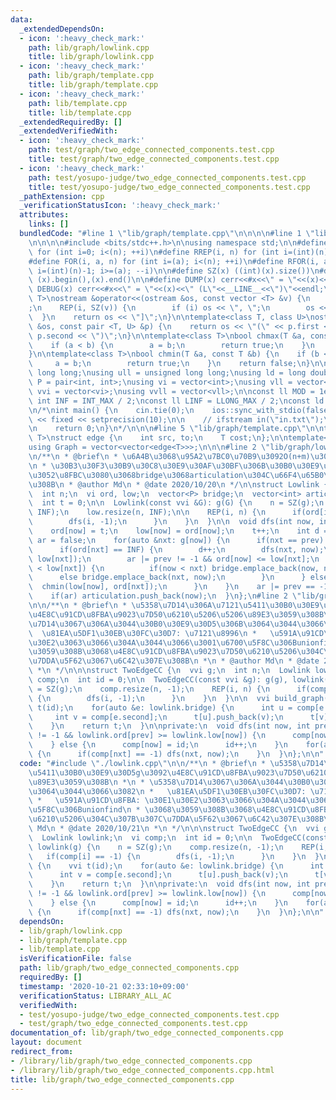 ```yaml
---
data:
  _extendedDependsOn:
  - icon: ':heavy_check_mark:'
    path: lib/graph/lowlink.cpp
    title: lib/graph/lowlink.cpp
  - icon: ':heavy_check_mark:'
    path: lib/graph/template.cpp
    title: lib/graph/template.cpp
  - icon: ':heavy_check_mark:'
    path: lib/template.cpp
    title: lib/template.cpp
  _extendedRequiredBy: []
  _extendedVerifiedWith:
  - icon: ':heavy_check_mark:'
    path: test/graph/two_edge_connected_components.test.cpp
    title: test/graph/two_edge_connected_components.test.cpp
  - icon: ':heavy_check_mark:'
    path: test/yosupo-judge/two_edge_connected_components.test.cpp
    title: test/yosupo-judge/two_edge_connected_components.test.cpp
  _pathExtension: cpp
  _verificationStatusIcon: ':heavy_check_mark:'
  attributes:
    links: []
  bundledCode: "#line 1 \"lib/graph/template.cpp\"\n\n\n\n#line 1 \"lib/template.cpp\"\
    \n\n\n\n#include <bits/stdc++.h>\n\nusing namespace std;\n\n#define REP(i, n)\
    \ for (int i=0; i<(n); ++i)\n#define RREP(i, n) for (int i=(int)(n)-1; i>=0; --i)\n\
    #define FOR(i, a, n) for (int i=(a); i<(n); ++i)\n#define RFOR(i, a, n) for (int\
    \ i=(int)(n)-1; i>=(a); --i)\n\n#define SZ(x) ((int)(x).size())\n#define ALL(x)\
    \ (x).begin(),(x).end()\n\n#define DUMP(x) cerr<<#x<<\" = \"<<(x)<<endl\n#define\
    \ DEBUG(x) cerr<<#x<<\" = \"<<(x)<<\" (L\"<<__LINE__<<\")\"<<endl;\n\ntemplate<class\
    \ T>\nostream &operator<<(ostream &os, const vector <T> &v) {\n    os << \"[\"\
    ;\n    REP(i, SZ(v)) {\n        if (i) os << \", \";\n        os << v[i];\n  \
    \  }\n    return os << \"]\";\n}\n\ntemplate<class T, class U>\nostream &operator<<(ostream\
    \ &os, const pair <T, U> &p) {\n    return os << \"(\" << p.first << \" \" <<\
    \ p.second << \")\";\n}\n\ntemplate<class T>\nbool chmax(T &a, const T &b) {\n\
    \    if (a < b) {\n        a = b;\n        return true;\n    }\n    return false;\n\
    }\n\ntemplate<class T>\nbool chmin(T &a, const T &b) {\n    if (b < a) {\n   \
    \     a = b;\n        return true;\n    }\n    return false;\n}\n\nusing ll =\
    \ long long;\nusing ull = unsigned long long;\nusing ld = long double;\nusing\
    \ P = pair<int, int>;\nusing vi = vector<int>;\nusing vll = vector<ll>;\nusing\
    \ vvi = vector<vi>;\nusing vvll = vector<vll>;\n\nconst ll MOD = 1e9 + 7;\nconst\
    \ int INF = INT_MAX / 2;\nconst ll LINF = LLONG_MAX / 2;\nconst ld eps = 1e-9;\n\
    \n/*\nint main() {\n    cin.tie(0);\n    ios::sync_with_stdio(false);\n    cout\
    \ << fixed << setprecision(10);\n\n    // ifstream in(\"in.txt\");\n    // cin.rdbuf(in.rdbuf());\n\
    \n    return 0;\n}\n*/\n\n\n#line 5 \"lib/graph/template.cpp\"\n\ntemplate<typename\
    \ T>\nstruct edge {\n    int src, to;\n    T cost;\n};\n\ntemplate<typename T>\n\
    using Graph = vector<vector<edge<T>>>;\n\n\n#line 2 \"lib/graph/lowlink.cpp\"\n\
    \n/**\n * @brief\n * \u6A4B\u3068\u95A2\u7BC0\u70B9\u3092O(n+m)\u3067\u5217\u6319\
    \n * \u30B3\u30F3\u30B9\u30C8\u30E9\u30AF\u30BF\u306B\u30B0\u30E9\u30D5\u3092\u6295\
    \u3052\u8FBC\u3080\u3068bridge\u3068articulation\u304C\u66F4\u65B0\u3055\u308C\
    \u308B\n * @author Md\n * @date 2020/10/20\n */\n\nstruct Lowlink {\n  vvi g;\n\
    \  int n;\n  vi ord, low;\n  vector<P> bridge;\n  vector<int> articulation;\n\
    \  int t = 0;\n\n  Lowlink(const vvi &G): g(G) {\n    n = SZ(g);\n    ord.resize(n,\
    \ INF);\n    low.resize(n, INF);\n\n    REP(i, n) {\n      if(ord[i] == INF) {\n\
    \        dfs(i, -1);\n      }\n    }\n  }\n\n  void dfs(int now, int prev) {\n\
    \    ord[now] = t;\n    low[now] = ord[now];\n    t++;\n    int d = 0;\n    bool\
    \ ar = false;\n    for(auto &nxt: g[now]) {\n      if(nxt == prev) continue;\n\
    \      if(ord[nxt] == INF) {\n        d++;\n        dfs(nxt, now);\n        chmin(low[now],\
    \ low[nxt]);\n        ar |= prev != -1 && ord[now] <= low[nxt];\n        if(ord[now]\
    \ < low[nxt]) {\n          if(now < nxt) bridge.emplace_back(now, nxt);\n    \
    \      else bridge.emplace_back(nxt, now);\n        }\n      } else {\n      \
    \  chmin(low[now], ord[nxt]);\n      }\n    }\n    ar |= prev == -1 && d >= 2;\n\
    \    if(ar) articulation.push_back(now);\n  }\n};\n#line 2 \"lib/graph/two_edge_connected_components.cpp\"\
    \n\n/**\n * @brief\n * \u5358\u7D14\u306A\u7121\u5411\u30B0\u30E9\u30D5g\u3092\
    \u4E8C\u91CD\u8FBA\u9023\u7D50\u6210\u5206\u5206\u89E3\u3059\u308B\n *\n * \u5358\
    \u7D14\u3067\u306A\u3044\u30B0\u30E9\u30D5\u306B\u3064\u3044\u3066\u3082\n * \
    \  \u81EA\u5DF1\u30EB\u30FC\u30D7: \u7121\u8996\n *   \u591A\u91CD\u8FBA: \u30E1\
    \u30E2\u3063\u3066\u304A\u3044\u3066\u3001\u6700\u5F8C\u306Bunionfind\n * \u3068\
    \u3059\u308B\u3068\u4E8C\u91CD\u8FBA\u9023\u7D50\u6210\u5206\u304C\u307B\u307C\
    \u7DDA\u5F62\u3067\u6C42\u307E\u308B\n *\n * @author Md\n * @date 2020/10/21\n\
    \ *\n */\n\n\nstruct TwoEdgeCC {\n  vvi g;\n  int n;\n  Lowlink lowlink;\n  vi\
    \ comp;\n  int id = 0;\n\n  TwoEdgeCC(const vvi &g): g(g), lowlink(g) {\n    n\
    \ = SZ(g);\n    comp.resize(n, -1);\n    REP(i, n) {\n      if(comp[i] == -1)\
    \ {\n        dfs(i, -1);\n      }\n    }\n  }\n\n  vvi build_graph() {\n    vvi\
    \ t(id);\n    for(auto &e: lowlink.bridge) {\n      int u = comp[e.first];\n \
    \     int v = comp[e.second];\n      t[u].push_back(v);\n      t[v].push_back(u);\n\
    \    }\n    return t;\n  }\n\nprivate:\n  void dfs(int now, int prev) {\n    if(prev\
    \ != -1 && lowlink.ord[prev] >= lowlink.low[now]) {\n      comp[now] = comp[prev];\n\
    \    } else {\n      comp[now] = id;\n      id++;\n    }\n    for(auto &nxt: g[now])\
    \ {\n      if(comp[nxt] == -1) dfs(nxt, now);\n    }\n  }\n};\n\n"
  code: "#include \"./lowlink.cpp\"\n\n/**\n * @brief\n * \u5358\u7D14\u306A\u7121\
    \u5411\u30B0\u30E9\u30D5g\u3092\u4E8C\u91CD\u8FBA\u9023\u7D50\u6210\u5206\u5206\
    \u89E3\u3059\u308B\n *\n * \u5358\u7D14\u3067\u306A\u3044\u30B0\u30E9\u30D5\u306B\
    \u3064\u3044\u3066\u3082\n *   \u81EA\u5DF1\u30EB\u30FC\u30D7: \u7121\u8996\n\
    \ *   \u591A\u91CD\u8FBA: \u30E1\u30E2\u3063\u3066\u304A\u3044\u3066\u3001\u6700\
    \u5F8C\u306Bunionfind\n * \u3068\u3059\u308B\u3068\u4E8C\u91CD\u8FBA\u9023\u7D50\
    \u6210\u5206\u304C\u307B\u307C\u7DDA\u5F62\u3067\u6C42\u307E\u308B\n *\n * @author\
    \ Md\n * @date 2020/10/21\n *\n */\n\n\nstruct TwoEdgeCC {\n  vvi g;\n  int n;\n\
    \  Lowlink lowlink;\n  vi comp;\n  int id = 0;\n\n  TwoEdgeCC(const vvi &g): g(g),\
    \ lowlink(g) {\n    n = SZ(g);\n    comp.resize(n, -1);\n    REP(i, n) {\n   \
    \   if(comp[i] == -1) {\n        dfs(i, -1);\n      }\n    }\n  }\n\n  vvi build_graph()\
    \ {\n    vvi t(id);\n    for(auto &e: lowlink.bridge) {\n      int u = comp[e.first];\n\
    \      int v = comp[e.second];\n      t[u].push_back(v);\n      t[v].push_back(u);\n\
    \    }\n    return t;\n  }\n\nprivate:\n  void dfs(int now, int prev) {\n    if(prev\
    \ != -1 && lowlink.ord[prev] >= lowlink.low[now]) {\n      comp[now] = comp[prev];\n\
    \    } else {\n      comp[now] = id;\n      id++;\n    }\n    for(auto &nxt: g[now])\
    \ {\n      if(comp[nxt] == -1) dfs(nxt, now);\n    }\n  }\n};\n\n"
  dependsOn:
  - lib/graph/lowlink.cpp
  - lib/graph/template.cpp
  - lib/template.cpp
  isVerificationFile: false
  path: lib/graph/two_edge_connected_components.cpp
  requiredBy: []
  timestamp: '2020-10-21 02:33:10+09:00'
  verificationStatus: LIBRARY_ALL_AC
  verifiedWith:
  - test/yosupo-judge/two_edge_connected_components.test.cpp
  - test/graph/two_edge_connected_components.test.cpp
documentation_of: lib/graph/two_edge_connected_components.cpp
layout: document
redirect_from:
- /library/lib/graph/two_edge_connected_components.cpp
- /library/lib/graph/two_edge_connected_components.cpp.html
title: lib/graph/two_edge_connected_components.cpp
---
```

